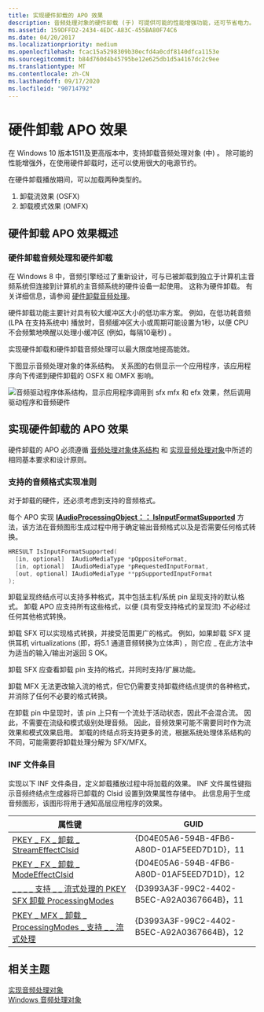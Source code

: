 ```yaml
---
title: 实现硬件卸载的 APO 效果
description: 音频处理对象的硬件卸载 (于) 可提供可能的性能增强功能，还可节省电力。
ms.assetid: 159DFFD2-2434-4EDC-A83C-455BA80F74C6
ms.date: 04/20/2017
ms.localizationpriority: medium
ms.openlocfilehash: fcac15a5298309b30ecfd4a0cdf8140dfca1153e
ms.sourcegitcommit: b84d760d4b45795be12e625db1d5a4167dc2c9ee
ms.translationtype: MT
ms.contentlocale: zh-CN
ms.lasthandoff: 09/17/2020
ms.locfileid: "90714792"
---
```

# <a name="hardware-offloaded-apo-effects"></a>硬件卸载 APO 效果

在 Windows 10 版本1511及更高版本中，支持卸载音频处理对象 (中) 。 除可能的性能增强外，在使用硬件卸载时，还可以使用很大的电源节约。

在硬件卸载播放期间，可以加载两种类型的。

1. 卸载流效果 (OSFX) 
2. 卸载模式效果 (OMFX) 

## <a name="hardware-offloaded-apo-effects-overview"></a>硬件卸载 APO 效果概述

### <a name="hardware-offloaded-audio-processing-and-hardware-offloaded-apos"></a>硬件卸载音频处理和硬件卸载

在 Windows 8 中，音频引擎经过了重新设计，可与已被卸载到独立于计算机主音频系统但连接到计算机的主音频系统的硬件设备一起使用。 这称为硬件卸载。 有关详细信息，请参阅 [硬件卸载音频处理](hardware-offloaded-audio-processing.md)。

硬件卸载功能主要针对具有较大缓冲区大小的低功率方案。 例如，在低功耗音频 (LPA 在支持系统中) 播放时，音频缓冲区大小或周期可能设置为1秒，以便 CPU 不会频繁地唤醒以处理小缓冲区 (例如，每隔10毫秒) 。

实现硬件卸载和硬件卸载音频处理可以最大限度地提高能效。

下图显示音频处理对象的体系结构。 关系图的右侧显示一个应用程序，该应用程序向下传递到硬件卸载的 OSFX 和 OMFX 影响。

![音频驱动程序体系结构，显示应用程序调用到 sfx mfx 和 efx 效果，然后调用驱动程序和音频硬件](images/audio-hardware-offloaded-apo-overview.png)

## <a name="implementing-hardware-offloaded-apo-effects"></a>实现硬件卸载的 APO 效果

硬件卸载的 APO 必须遵循 [音频处理对象体系结构](audio-processing-object-architecture.md) 和 [实现音频处理对象](implementing-audio-processing-objects.md)中所述的相同基本要求和设计原则。

### <a name="supported-audio-format-implementation-guidelines"></a>支持的音频格式实现准则

对于卸载的硬件，还必须考虑到支持的音频格式。

每个 APO 实现 [**IAudioProcessingObject：： IsInputFormatSupported**](/windows/win32/api/audioenginebaseapo/nf-audioenginebaseapo-iaudioprocessingobject-isinputformatsupported) 方法，该方法在音频图形生成过程中用于确定输出音频格式以及是否需要任何格式转换。

```cpp
HRESULT IsInputFormatSupported(
  [in, optional]  IAudioMediaType *pOppositeFormat,
  [in, optional]  IAudioMediaType *pRequestedInputFormat,
  [out, optional] IAudioMediaType **ppSupportedInputFormat
);
```

卸载呈现终结点可以支持多种格式，其中包括主机/系统 pin 呈现支持的默认格式。 卸载 APO 应支持所有这些格式，以便 (具有受支持格式的呈现流) 不必经过任何其他格式转换。

卸载 SFX 可以实现格式转换，并接受范围更广的格式。 例如，如果卸载 SFX 提供耳机 virtualizations (即，将5.1 通道音频转换为立体声) ，则它应 \_ 在此方法中为适当的输入/输出对返回 S OK。

卸载 SFX 应查看卸载 pin 支持的格式，并同时支持/扩展功能。

卸载 MFX 无法更改输入流的格式，但它仍需要支持卸载终结点提供的各种格式，并消除了任何不必要的格式转换。

在卸载 pin 中呈现时，该 pin 上只有一个流处于活动状态，因此不会混合流。 因此，不需要在流级和模式级别处理音频。 因此，音频效果可能不需要同时作为流效果和模式效果启用。 卸载的终结点将支持更多的流，根据系统处理体系结构的不同，可能需要将卸载处理分解为 SFX/MFX。

### <a name="inf-file-entries"></a>INF 文件条目

实现以下 INF 文件条目，定义卸载播放过程中将加载的效果。 INF 文件属性键指示音频终结点生成器将已卸载的 Clsid 设置到效果属性存储中。 此信息用于生成音频图形，该图形将用于通知高层应用程序的效果。

|属性键|GUID|
|----|----|
| [PKEY \_ FX \_ 卸载 \_ StreamEffectClsid](./pkey-fx-offload-streameffectclsid.md)                                                  | {D04E05A6-594B-4FB6-A80D-01AF5EED7D1D}，11 |
| [PKEY \_ FX \_ 卸载 \_ ModeEffectClsid](./pkey-fx-offload-modeeffectclsid.md)                                                      | {D04E05A6-594B-4FB6-A80D-01AF5EED7D1D}，12 |
| [\_ \_ \_ \_ 支持 \_ \_ 流式处理的 PKEY SFX 卸载 ProcessingModes](./pkey-sfx-offload-processingmodes-supported-for-streaming.md) | {D3993A3F-99C2-4402-B5EC-A92A0367664B}，11 |
| [PKEY \_ MFX \_ 卸载 \_ ProcessingModes \_ 支持 \_ \_ 流式处理](./pkey-mfx-offload-processingmodes-supported-for-streaming.md) | {D3993A3F-99C2-4402-B5EC-A92A0367664B}，12 |

## <a name="related-topics"></a>相关主题

[实现音频处理对象](implementing-audio-processing-objects.md)  
[Windows 音频处理对象](windows-audio-processing-objects.md)
